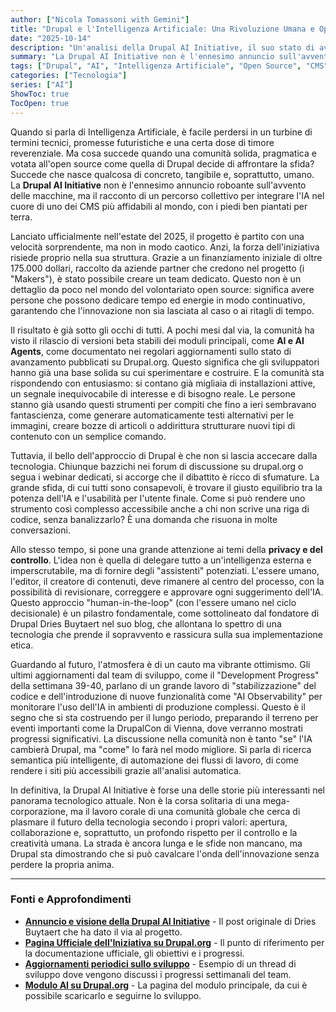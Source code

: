```yaml
---
author: ["Nicola Tomassoni with Gemini"]
title: "Drupal e l'Intelligenza Artificiale: Una Rivoluzione Umana e Open Source"
date: "2025-10-14"
description: "Un'analisi della Drupal AI Initiative, il suo stato di avanzamento, le sfide e la visione della community."
summary: "La Drupal AI Initiative non è l'ennesimo annuncio sull'avvento delle macchine, ma il racconto di un percorso collettivo per integrare l'IA nel cuore di uno dei CMS più affidabili al mondo, mettendo l'essere umano al centro del processo."
tags: ["Drupal", "AI", "Intelligenza Artificiale", "Open Source", "CMS"]
categories: ["Tecnologia"]
series: ["AI"]
ShowToc: true
TocOpen: true
---
```


Quando si parla di Intelligenza Artificiale, è facile perdersi in un turbine di termini tecnici, promesse futuristiche e una certa dose di timore reverenziale. Ma cosa succede quando una comunità solida, pragmatica e votata all'open source come quella di Drupal decide di affrontare la sfida? Succede che nasce qualcosa di concreto, tangibile e, soprattutto, umano. La **Drupal AI Initiative** non è l'ennesimo annuncio roboante sull'avvento delle macchine, ma il racconto di un percorso collettivo per integrare l'IA nel cuore di uno dei CMS più affidabili al mondo, con i piedi ben piantati per terra.

Lanciato ufficialmente nell'estate del 2025, il progetto è partito con una velocità sorprendente, ma non in modo caotico. Anzi, la forza dell'iniziativa risiede proprio nella sua struttura. Grazie a un finanziamento iniziale di oltre 175.000 dollari, raccolto da aziende partner che credono nel progetto (i "Makers"), è stato possibile creare un team dedicato. Questo non è un dettaglio da poco nel mondo del volontariato open source: significa avere persone che possono dedicare tempo ed energie in modo continuativo, garantendo che l'innovazione non sia lasciata al caso o ai ritagli di tempo.

Il risultato è già sotto gli occhi di tutti. A pochi mesi dal via, la comunità ha visto il rilascio di versioni beta stabili dei moduli principali, come **AI e AI Agents**, come documentato nei regolari aggiornamenti sullo stato di avanzamento pubblicati su Drupal.org. Questo significa che gli sviluppatori hanno già una base solida su cui sperimentare e costruire. E la comunità sta rispondendo con entusiasmo: si contano già migliaia di installazioni attive, un segnale inequivocabile di interesse e di bisogno reale. Le persone stanno già usando questi strumenti per compiti che fino a ieri sembravano fantascienza, come generare automaticamente testi alternativi per le immagini, creare bozze di articoli o addirittura strutturare nuovi tipi di contenuto con un semplice comando.

Tuttavia, il bello dell'approccio di Drupal è che non si lascia accecare dalla tecnologia. Chiunque bazzichi nei forum di discussione su drupal.org o segua i webinar dedicati, si accorge che il dibattito è ricco di sfumature. La grande sfida, di cui tutti sono consapevoli, è trovare il giusto equilibrio tra la potenza dell'IA e l'usabilità per l'utente finale. Come si può rendere uno strumento così complesso accessibile anche a chi non scrive una riga di codice, senza banalizzarlo? È una domanda che risuona in molte conversazioni.

Allo stesso tempo, si pone una grande attenzione ai temi della **privacy e del controllo**. L'idea non è quella di delegare tutto a un'intelligenza esterna e imperscrutabile, ma di fornire degli "assistenti" potenziati. L'essere umano, l'editor, il creatore di contenuti, deve rimanere al centro del processo, con la possibilità di revisionare, correggere e approvare ogni suggerimento dell'IA. Questo approccio "human-in-the-loop" (con l'essere umano nel ciclo decisionale) è un pilastro fondamentale, come sottolineato dal fondatore di Drupal Dries Buytaert nel suo blog, che allontana lo spettro di una tecnologia che prende il sopravvento e rassicura sulla sua implementazione etica.

Guardando al futuro, l'atmosfera è di un cauto ma vibrante ottimismo. Gli ultimi aggiornamenti dal team di sviluppo, come il "Development Progress" della settimana 39-40, parlano di un grande lavoro di "stabilizzazione" del codice e dell'introduzione di nuove funzionalità come "AI Observability" per monitorare l'uso dell'IA in ambienti di produzione complessi. Questo è il segno che si sta costruendo per il lungo periodo, preparando il terreno per eventi importanti come la DrupalCon di Vienna, dove verranno mostrati progressi significativi. La discussione nella comunità non è tanto "se" l'IA cambierà Drupal, ma "come" lo farà nel modo migliore. Si parla di ricerca semantica più intelligente, di automazione dei flussi di lavoro, di come rendere i siti più accessibili grazie all'analisi automatica.

In definitiva, la Drupal AI Initiative è forse una delle storie più interessanti nel panorama tecnologico attuale. Non è la corsa solitaria di una mega-corporazione, ma il lavoro corale di una comunità globale che cerca di plasmare il futuro della tecnologia secondo i propri valori: apertura, collaborazione e, soprattutto, un profondo rispetto per il controllo e la creatività umana. La strada è ancora lunga e le sfide non mancano, ma Drupal sta dimostrando che si può cavalcare l'onda dell'innovazione senza perdere la propria anima.

-----

### Fonti e Approfondimenti

  * **[Annuncio e visione della Drupal AI Initiative](https://dri.es/drupal-ai-initiative)** - Il post originale di Dries Buytaert che ha dato il via al progetto.
  * **[Pagina Ufficiale dell'Iniziativa su Drupal.org](https://www.drupal.org/about/ai)** - Il punto di riferimento per la documentazione ufficiale, gli obiettivi e i progressi.
  * **[Aggiornamenti periodici sullo sviluppo](https://www.drupal.org/project/drupal/issues/3449830)** - Esempio di un thread di sviluppo dove vengono discussi i progressi settimanali del team.
  * **[Modulo AI su Drupal.org](https://www.drupal.org/project/ai)** - La pagina del modulo principale, da cui è possibile scaricarlo e seguirne lo sviluppo.